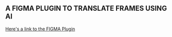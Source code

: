 ## A FIGMA PLUGIN TO TRANSLATE FRAMES USING AI



[Here's a link to the FIGMA Plugin](https://www.figma.com/community/plugin/1311417411869185756/aitranslator)
